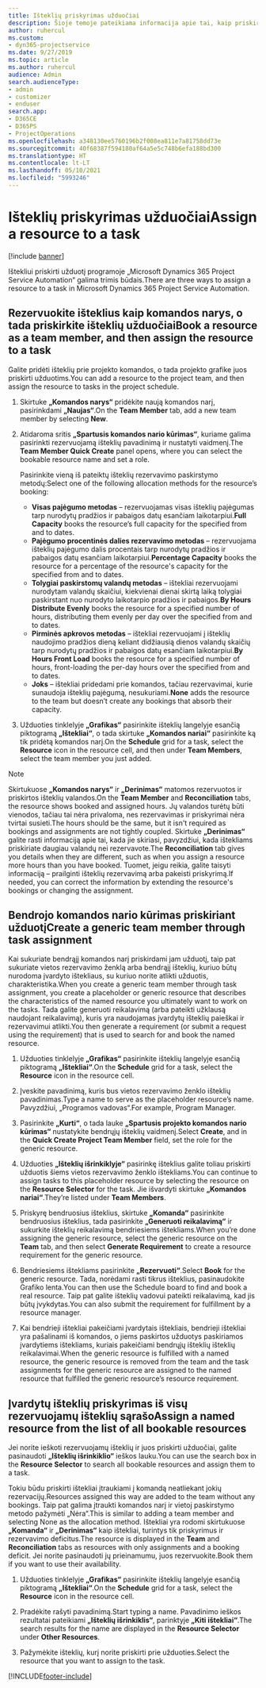 ```yaml
---
title: Išteklių priskyrimas užduočiai
description: Šioje temoje pateikiama informacija apie tai, kaip priskirti išteklius užduotims.
author: ruhercul
ms.custom:
- dyn365-projectservice
ms.date: 9/27/2019
ms.topic: article
ms.author: ruhercul
audience: Admin
search.audienceType:
- admin
- customizer
- enduser
search.app:
- D365CE
- D365PS
- ProjectOperations
ms.openlocfilehash: a348130ee5760196b2f008ea811e7a81758dd73e
ms.sourcegitcommit: 40f68387f594180af64a5e5c748b6efa188bd300
ms.translationtype: HT
ms.contentlocale: lt-LT
ms.lasthandoff: 05/10/2021
ms.locfileid: "5993246"
---
```

# <a name="assign-a-resource-to-a-task"></a><span data-ttu-id="4a9e4-103">Išteklių priskyrimas užduočiai</span><span class="sxs-lookup"><span data-stu-id="4a9e4-103">Assign a resource to a task</span></span>

[!include [banner](../includes/psa-now-project-operations.md)]

<span data-ttu-id="4a9e4-104">Ištekliui priskirti užduotį programoje „Microsoft Dynamics 365 Project Service Automation“ galima trimis būdais.</span><span class="sxs-lookup"><span data-stu-id="4a9e4-104">There are three ways to assign a resource to a task in Microsoft Dynamics 365 Project Service Automation.</span></span>

## <a name="book-a-resource-as-a-team-member-and-then-assign-the-resource-to-a-task"></a><span data-ttu-id="4a9e4-105">Rezervuokite išteklius kaip komandos narys, o tada priskirkite išteklių užduočiai</span><span class="sxs-lookup"><span data-stu-id="4a9e4-105">Book a resource as a team member, and then assign the resource to a task</span></span>

<span data-ttu-id="4a9e4-106">Galite pridėti išteklių prie projekto komandos, o tada projekto grafike juos priskirti užduotims.</span><span class="sxs-lookup"><span data-stu-id="4a9e4-106">You can add a resource to the project team, and then assign the resource to tasks in the project schedule.</span></span>

1. <span data-ttu-id="4a9e4-107">Skirtuke **„Komandos narys“** pridėkite naują komandos narį, pasirinkdami **„Naujas“**.</span><span class="sxs-lookup"><span data-stu-id="4a9e4-107">On the **Team Member** tab, add a new team member by selecting **New**.</span></span> 

2. <span data-ttu-id="4a9e4-108">Atidaroma sritis **„Spartusis komandos nario kūrimas“**, kuriame galima pasirinkti rezervuojamą išteklių pavadinimą ir nustatyti vaidmenį.</span><span class="sxs-lookup"><span data-stu-id="4a9e4-108">The **Team Member Quick Create** panel opens, where you can select the bookable resource name and set a role.</span></span> 

    <span data-ttu-id="4a9e4-109">Pasirinkite vieną iš pateiktų išteklių rezervavimo paskirstymo metodų:</span><span class="sxs-lookup"><span data-stu-id="4a9e4-109">Select one of the following allocation methods for the resource’s booking:</span></span>

    - <span data-ttu-id="4a9e4-110">**Visas pajėgumo metodas** – rezervuojamas visas išteklių pajėgumas tarp nurodytų pradžios ir pabaigos datų esančiam laikotarpiui.</span><span class="sxs-lookup"><span data-stu-id="4a9e4-110">**Full Capacity** books the resource’s full capacity for the specified from and to dates.</span></span>
    - <span data-ttu-id="4a9e4-111">**Pajėgumo procentinės dalies rezervavimo metodas** – rezervuojama išteklių pajėgumo dalis procentais tarp nurodytų pradžios ir pabaigos datų esančiam laikotarpiui.</span><span class="sxs-lookup"><span data-stu-id="4a9e4-111">**Percentage Capacity** books the resource for a percentage of the resource's capacity for the specified from and to dates.</span></span>
    - <span data-ttu-id="4a9e4-112">**Tolygiai paskirstomų valandų metodas** – ištekliai rezervuojami nurodytam valandų skaičiui, kiekvienai dienai skirtą laiką tolygiai paskirstant nuo nurodyto laikotarpio pradžios ir pabaigos.</span><span class="sxs-lookup"><span data-stu-id="4a9e4-112">**By Hours Distribute Evenly** books the resource for a specified number of hours, distributing them evenly per day over the specified from and to dates.</span></span>
    - <span data-ttu-id="4a9e4-113">**Pirminės apkrovos metodas** – ištekliai rezervuojami į išteklių naudojimo pradžios dieną keliant didžiausią dienos valandų skaičių tarp nurodytų pradžios ir pabaigos datų esančiam laikotarpiui.</span><span class="sxs-lookup"><span data-stu-id="4a9e4-113">**By Hours Front Load** books the resource for a specified number of hours, front-loading the per-day hours over the specified from and to dates.</span></span>
    - <span data-ttu-id="4a9e4-114">**Joks** – ištekliai pridedami prie komandos, tačiau rezervavimai, kurie sunaudoja išteklių pajėgumą, nesukuriami.</span><span class="sxs-lookup"><span data-stu-id="4a9e4-114">**None** adds the resource to the team but doesn’t create any bookings that absorb their capacity.</span></span>

3. <span data-ttu-id="4a9e4-115">Užduoties tinklelyje **„Grafikas“** pasirinkite išteklių langelyje esančią piktogramą **„Ištekliai“**, o tada skirtuke **„Komandos nariai“** pasirinkite ką tik pridėtą komandos narį.</span><span class="sxs-lookup"><span data-stu-id="4a9e4-115">On the **Schedule** grid for a task, select the **Resource** icon in the resource cell, and then under **Team Members**, select the team member you just added.</span></span> 

> [!NOTE]
> <span data-ttu-id="4a9e4-116">Skirtukuose **„Komandos narys“** ir **„Derinimas“** matomos rezervuotos ir priskirtos išteklių valandos.</span><span class="sxs-lookup"><span data-stu-id="4a9e4-116">On the **Team Member** and **Reconciliation** tabs, the resource shows booked and assigned hours.</span></span> <span data-ttu-id="4a9e4-117">Jų valandos turėtų būti vienodos, tačiau tai nėra privaloma, nes rezervavimas ir priskyrimai nėra tvirtai susieti.</span><span class="sxs-lookup"><span data-stu-id="4a9e4-117">The hours should be the same, but it isn't required as bookings and assignments are not tightly coupled.</span></span> <span data-ttu-id="4a9e4-118">Skirtuke **„Derinimas“** galite rasti informaciją apie tai, kada jie skiriasi, pavyzdžiui, kada ištekliams priskiriate daugiau valandų nei rezervavote.</span><span class="sxs-lookup"><span data-stu-id="4a9e4-118">The **Reconciliation** tab gives you details when they are different, such as when you assign a resource more hours than you have booked.</span></span> <span data-ttu-id="4a9e4-119">Tuomet, jeigu reikia, galite taisyti informaciją – prailginti išteklių rezervavimą arba pakeisti priskyrimą.</span><span class="sxs-lookup"><span data-stu-id="4a9e4-119">If needed, you can correct the information by extending the resource's bookings or changing the assignment.</span></span>

## <a name="create-a-generic-team-member-through-task-assignment"></a><span data-ttu-id="4a9e4-120">Bendrojo komandos nario kūrimas priskiriant užduotį</span><span class="sxs-lookup"><span data-stu-id="4a9e4-120">Create a generic team member through task assignment</span></span>

<span data-ttu-id="4a9e4-121">Kai sukuriate bendrąjį komandos narį priskirdami jam užduotį, taip pat sukuriate vietos rezervavimo ženklą arba bendrąjį išteklių, kuriuo būtų nurodoma įvardyto ištekliaus, su kuriuo norite atlikti užduotis, charakteristika.</span><span class="sxs-lookup"><span data-stu-id="4a9e4-121">When you create a generic team member through task assignment, you create a placeholder or generic resource that describes the characteristics of the named resource you ultimately want to work on the tasks.</span></span> <span data-ttu-id="4a9e4-122">Tada galite generuoti reikalavimą (arba pateikti užklausą naudojant reikalavimą), kuris yra naudojamas įvardytų išteklių paieškai ir rezervavimui atlikti.</span><span class="sxs-lookup"><span data-stu-id="4a9e4-122">You then generate a requirement (or submit a request using the requirement) that is used to search for and book the named resource.</span></span>

1. <span data-ttu-id="4a9e4-123">Užduoties tinklelyje **„Grafikas“** pasirinkite išteklių langelyje esančią piktogramą **„Ištekliai“**.</span><span class="sxs-lookup"><span data-stu-id="4a9e4-123">On the **Schedule** grid for a task, select the **Resource** icon in the resource cell.</span></span>

2. <span data-ttu-id="4a9e4-124">Įveskite pavadinimą, kuris bus vietos rezervavimo ženklo išteklių pavadinimas.</span><span class="sxs-lookup"><span data-stu-id="4a9e4-124">Type a name to serve as the placeholder resource’s name.</span></span> <span data-ttu-id="4a9e4-125">Pavyzdžiui, „Programos vadovas“.</span><span class="sxs-lookup"><span data-stu-id="4a9e4-125">For example, Program Manager.</span></span>

3. <span data-ttu-id="4a9e4-126">Pasirinkite **„Kurti“**, o tada lauke **„Spartusis projekto komandos nario kūrimas“** nustatykite bendrųjų išteklių vaidmenį.</span><span class="sxs-lookup"><span data-stu-id="4a9e4-126">Select **Create**, and in the **Quick Create Project Team Member** field, set the role for the generic resource.</span></span>

4. <span data-ttu-id="4a9e4-127">Užduoties **„Išteklių išrinkiklyje“** pasirinkę išteklius galite toliau priskirti užduotis šiems vietos rezervavimo ženklo ištekliams.</span><span class="sxs-lookup"><span data-stu-id="4a9e4-127">You can continue to assign tasks to this placeholder resource by selecting the resource on the **Resource Selector** for the task.</span></span> <span data-ttu-id="4a9e4-128">Jie išvardyti skirtuke **„Komandos nariai“**.</span><span class="sxs-lookup"><span data-stu-id="4a9e4-128">They’re listed under **Team Members**.</span></span>

5. <span data-ttu-id="4a9e4-129">Priskyrę bendruosius išteklius, skirtuke **„Komanda“** pasirinkite bendruosius išteklius, tada pasirinkite **„Generuoti reikalavimą“** ir sukurkite išteklių reikalavimą bendriesiems ištekliams.</span><span class="sxs-lookup"><span data-stu-id="4a9e4-129">When you’re done assigning the generic resource, select the generic resource on the **Team** tab, and then select **Generate Requirement** to create a resource requirement for the generic resource.</span></span>

6. <span data-ttu-id="4a9e4-130">Bendriesiems ištekliams pasirinkite **„Rezervuoti“**.</span><span class="sxs-lookup"><span data-stu-id="4a9e4-130">Select **Book** for the generic resource.</span></span> <span data-ttu-id="4a9e4-131">Tada, norėdami rasti tikrus išteklius, pasinaudokite Grafiko lenta.</span><span class="sxs-lookup"><span data-stu-id="4a9e4-131">You can then use the Schedule board to find and book a real resource.</span></span> <span data-ttu-id="4a9e4-132">Taip pat galite išteklių vadovui pateikti reikalavimą, kad jis būtų įvykdytas.</span><span class="sxs-lookup"><span data-stu-id="4a9e4-132">You can also submit the requirement for fulfillment by a resource manager.</span></span>

7. <span data-ttu-id="4a9e4-133">Kai bendrieji ištekliai pakeičiami įvardytais ištekliais, bendrieji ištekliai yra pašalinami iš komandos, o jiems paskirtos užduotys paskiriamos įvardytiems ištekliams, kuriais pakeičiami bendrųjų išteklių išteklių reikalavimai.</span><span class="sxs-lookup"><span data-stu-id="4a9e4-133">When the generic resource is fulfilled with a named resource, the generic resource is removed from the team and the task assignments for the generic resource are assigned to the named resource that fulfilled the generic resource’s resource requirement.</span></span>

## <a name="assign-a-named-resource-from-the-list-of-all-bookable-resources"></a><span data-ttu-id="4a9e4-134">Įvardytų išteklių priskyrimas iš visų rezervuojamų išteklių sąrašo</span><span class="sxs-lookup"><span data-stu-id="4a9e4-134">Assign a named resource from the list of all bookable resources</span></span>

<span data-ttu-id="4a9e4-135">Jei norite ieškoti rezervuojamų išteklių ir juos priskirti užduočiai, galite pasinaudoti **„Išteklių išrinkiklio“** ieškos lauku.</span><span class="sxs-lookup"><span data-stu-id="4a9e4-135">You can use the search box in the **Resource Selector** to search all bookable resources and assign them to a task.</span></span>

<span data-ttu-id="4a9e4-136">Tokiu būdu priskirti ištekliai įtraukiami į komandą neatliekant jokių rezervacijų.</span><span class="sxs-lookup"><span data-stu-id="4a9e4-136">Resources assigned this way are added to the team without any bookings.</span></span> <span data-ttu-id="4a9e4-137">Taip pat galima įtraukti komandos narį ir vietoj paskirstymo metodo pažymėti „Nėra“.</span><span class="sxs-lookup"><span data-stu-id="4a9e4-137">This is similar to adding a team member and selecting None as the allocation method.</span></span> <span data-ttu-id="4a9e4-138">Ištekliai yra rodomi skirtukuose **„Komanda“** ir **„Derinimas“** kaip ištekliai, turintys tik priskyrimus ir rezervavimo deficitus.</span><span class="sxs-lookup"><span data-stu-id="4a9e4-138">The resource is displayed in the **Team** and **Reconciliation** tabs as resources with only assignments and a booking deficit.</span></span> <span data-ttu-id="4a9e4-139">Jei norite pasinaudoti jų prieinamumu, juos rezervuokite.</span><span class="sxs-lookup"><span data-stu-id="4a9e4-139">Book them if you want to use their availability.</span></span>

1. <span data-ttu-id="4a9e4-140">Užduoties tinklelyje **„Grafikas“** pasirinkite išteklių langelyje esančią piktogramą **„Ištekliai“**.</span><span class="sxs-lookup"><span data-stu-id="4a9e4-140">On the **Schedule** grid for a task, select the **Resource** icon in the resource cell.</span></span>

2. <span data-ttu-id="4a9e4-141">Pradėkite rašyti pavadinimą.</span><span class="sxs-lookup"><span data-stu-id="4a9e4-141">Start typing a name.</span></span> <span data-ttu-id="4a9e4-142">Pavadinimo ieškos rezultatai pateikiami **„Išteklių išrinkiklis“**, parinktyje **„Kiti ištekliai“**.</span><span class="sxs-lookup"><span data-stu-id="4a9e4-142">The search results for the name are displayed in the **Resource Selector** under **Other Resources**.</span></span>

3. <span data-ttu-id="4a9e4-143">Pažymėkite išteklių, kurį norite priskirti prie užduoties.</span><span class="sxs-lookup"><span data-stu-id="4a9e4-143">Select the resource that you want to assign to the task.</span></span>



[!INCLUDE[footer-include](../includes/footer-banner.md)]